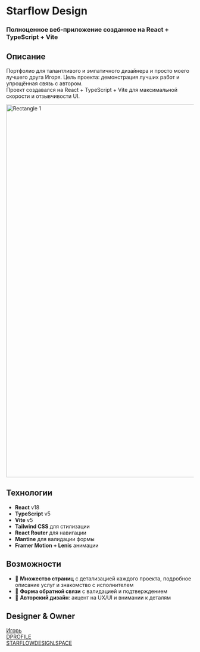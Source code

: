 # Starflow Design
### Полноценное веб‑приложение созданное на React + TypeScript + Vite

## Описание
Портфолио для талантливого и эмпатичного дизайнера и просто моего лучшего друга Игоря. 
Цель проекта: демонстрация лучших работ и упрощённая связь с автором.  
Проект создавался на React + TypeScript + Vite для максимальной скорости и отзывчивости UI.

<img width="1920" height="1000" alt="Rectangle 1" src="https://github.com/user-attachments/assets/224df4cb-62ac-4bdf-b453-2caee16ddf61" />

## Технологии
- **React** v18  
- **TypeScript** v5  
- **Vite** v5  
- **Tailwind CSS** для стилизации  
- **React Router** для навигации  
- **Mantine** для валидации формы
- **Framer Motion + Lenis** анимации

## Возможности
- 📁 **Множество страниц** с детализацией каждого проекта, подробное описание услуг и знакомство с исполнителем 
- 📝 **Форма обратной связи** с валидацией и подтверждением  
- 🎨 **Авторский дизайн**: акцент на UX/UI и внимании к деталям 


## Designer & Owner

[Игорь](https://t.me/StarflowDesign)<br/>
[DPROFILE](https://dprofile.ru/starflowdesign)<br/>
[STARFLOWDESIGN.SPACE](https://starflowdesign.space/)
